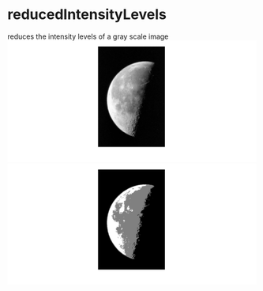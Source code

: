 # reducedIntensityLevels
reduces the intensity levels of a gray scale image
![file after JSON formatting](https://github.com/KareimGazer/DSP-with-MATLAB/blob/main/screenshots/RIL1.png?raw=true)
![file after JSON formatting](https://github.com/KareimGazer/DSP-with-MATLAB/blob/main/screenshots/RIL2.png?raw=true)

